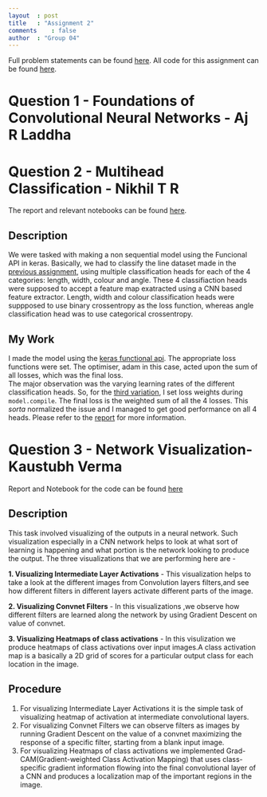 ```yaml
---
layout	: post
title	: "Assignment 2"
comments	: false
author	: "Group 04"
---
```


Full problem statements can be found [here](https://github.com/42niks/CS671-Deep-Learning-2019/blob/master/Assignments/Assignment_2/CS671_Assignment_2.pdf). All code for this assignment can be found [here](https://github.com/42niks/CS671-Deep-Learning-2019/tree/master/Assignments/Assignment_2).

# Question 1 - Foundations of Convolutional Neural Networks - Aj R Laddha
# Question 2 - Multihead Classification - Nikhil T R
The report and relevant notebooks can be found [here](https://github.com/42niks/CS671-Deep-Learning-2019/tree/master/Assignments/Assignment_2/Q2).

## Description
We were tasked with making a non sequential model using the Funcional API in keras. Basically, we had to classify the line dataset made in the [previous assignment](https://42niks.github.io/CS671-Deep-Learning-2019/2019/Assignment-1/), using multiple classification heads for each of the 4 categories: length, width, colour and angle. These 4 classifiaction heads were supposed to accept a feature map exatracted using a CNN based feature extractor. Length, width and colour classification heads were suppposed to use binary crossentropy as the loss function, whereas angle classification head was to use categorical crossentropy.

## My Work
I made the model using the [keras functional api](https://keras.io/getting-started/functional-api-guide/). The appropriate loss functions were set. The optimiser, adam in this case, acted upon the sum of all losses, which was the final loss.<br>
The major observation was the varying learning rates of the different classification heads. So, for the [third variation](https://github.com/42niks/CS671-Deep-Learning-2019/blob/master/Assignments/Assignment_2/Q2/Q2-v3.ipynb), I set loss weights during `model.compile`. The final loss is the weighted sum of all the 4 losses. This _sorta_ normalized the issue and I managed to get good performance on all 4 heads. Please refer to the [report](https://github.com/42niks/CS671-Deep-Learning-2019/blob/master/Assignments/Assignment_2/Q2/CS671_DL_A2.pdf) for more information.

# Question 3 - Network Visualization- Kaustubh Verma

Report and Notebook for the code can be found [here](https://github.com/42niks/CS671-Deep-Learning-2019/tree/master/Assignments/Assignment_2/Q3)

## Description
This task involved visualizing of the outputs in a neural network. Such visualization especially in a CNN network helps to look at what sort of learning is happening and what portion is the network looking to produce the output. The three visualizations that we are performing here are -

**1. Visualizing Intermediate Layer Activations** - This visualization helps to take a look at the
different images from Convolution layers filters,and see how different filters in different layers
activate different parts of the image.

**2. Visualizing Convnet Filters** - In this visualizations ,we observe how different filters are learned
along the network by using Gradient Descent on value of convnet.

**3. Visualizing Heatmaps of class activations** - In this visulization we produce heatmaps of class
activations over input images.A class activation map is a basically a 2D grid of scores for a
particular output class for each location in the image.

## Procedure
1. For visualizing Intermediate Layer Activations it is the simple task of visualizing heatmap of activation at intermediate convolutional layers.
2. For visualizing Convnet Filters we can observe filters as images by running Gradient Descent on the value of
a convnet maximizing the response of a specific filter, starting from a blank input image.
3. For visualizing Heatmaps of class activations we implemented Grad-CAM(Gradient-weighted Class Activation Mapping) that uses class-specific gradient information flowing into the final convolutional layer of a CNN and produces a localization map of the important regions in the image.

